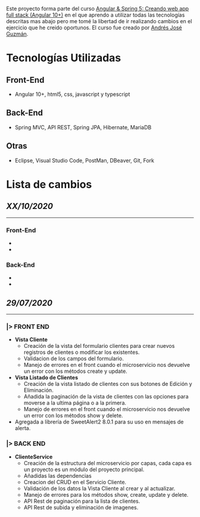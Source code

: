 Este proyecto forma parte del curso [Angular & Spring 5: Creando web app full stack (Angular 10+)](https://www.udemy.com/share/101XZeBEYcc1ZTQno=/) en el que aprendo a utilizar todas las tecnologías descritas mas abajo pero me tomé la libertad de ir realizando cambios en el ejercicio que he creido oportunos. El curso fue creado por [Andrés José Guzmán](https://www.udemy.com/course/angular-spring/#instructor-1).

# Tecnologías Utilizadas
## Front-End
* Angular 10+, html5, css, javascript y typescript
## Back-End
* Spring MVC, API REST, Spring JPA, Hibernate, MariaDB
## Otras
* Eclipse, Visual Studio Code, PostMan, DBeaver, Git, Fork

# Lista de cambios

## ___XX/10/2020___
---

### Front-End
* 
* 

### Back-End
* 
* 

## ___29/07/2020___
---

### **|> FRONT END**
* **Vista Cliente**
    * Creación de la vista del formulario clientes para crear nuevos registros de clientes o modificar los existentes.
    * Validacion de los campos del formulario.
    * Manejo de errores en el front cuando el microservicio nos devuelve un error con los métodos create y update.
* **Vista Listado de Clientes**
    * Creación de la vista listado de clientes con sus botones de Edición y Eliminación.
    * Añadida la paginación de la vista de clientes con las opciones para moverse a la ultima página o a la primera.
    * Manejo de errores en el front cuando el microservicio nos devuelve un error con los métodos show y delete.
* Agregada a librería de SweetAlert2 8.0.1 para su uso en mensajes de alerta.
### **|> BACK END**
* **ClienteService**
    * Creación de la estructura del microservicio por capas, cada capa es un proyecto es un módulo del proyecto principal.
    * Añadidas las dependencias 
    * Creacion del CRUD en el Servicio Cliente.
    * Validación de los datos la Vista Cliente al crear y al actualizar.
    * Manejo de errores para los métodos show, create, update y delete.
    * API Rest de paginación para la lista de clientes.
    * API Rest de subida y eliminación de imagenes.